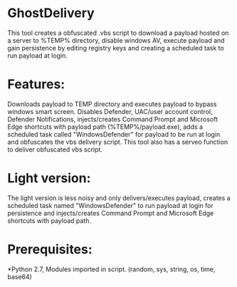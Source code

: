 # GhostDelivery

This tool creates a obfuscated .vbs script to download a payload hosted on a server to %TEMP% directory, disable windows AV, execute payload and gain persistence
by editing registry keys and creating a scheduled task to run payload at login.  

# Features: 
Downloads payload to TEMP directory and executes payload
to bypass windows smart screen. Disables Defender, UAC/user account control, Defender Notifications, injects/creates Command Prompt and Microsoft Edge shortcuts with payload path (%TEMP%/payload.exe), adds a scheduled task called "WindowsDefender" for payload to be run at login and obfuscates the vbs delivery script. This tool also has a serveo function to deliver obfuscated vbs script.

# Light version:

The light version is less noisy and only delivers/executes payload, creates a scheduled task named "WindowsDefender" to run payload at login for persistence and injects/creates Command Prompt and Microsoft Edge shortcuts with payload path.

# Prerequisites:
*Python 2.7, Modules imported in script.
(random, sys, string, os, time, base64)




